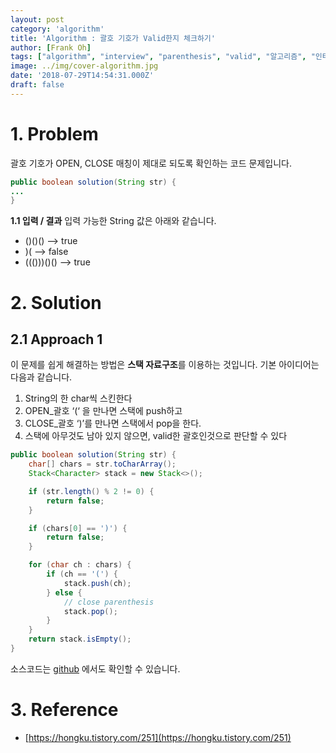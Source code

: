 ```yaml
---
layout: post
category: 'algorithm'
title: 'Algorithm : 괄호 기호가 Valid한지 체크하기'
author: [Frank Oh]
tags: ["algorithm", "interview", "parenthesis", "valid", "알고리즘", "인터뷰", "면접", "코드면접", "괄호"]
image: ../img/cover-algorithm.jpg
date: '2018-07-29T14:54:31.000Z'
draft: false
---
```


# 1. Problem
괄호 기호가 OPEN, CLOSE 매칭이 제대로 되도록 확인하는 코드 문제입니다.

```java
public boolean solution(String str) {
...
}
```

**1.1 입력 / 결과**
입력 가능한 String 값은 아래와 같습니다.

- ()()() —> true
- )( —> false
- ((()))()() —> true

# 2. Solution

## 2.1 Approach 1

이 문제를 쉽게 해결하는 방법은 **스택 자료구조**를 이용하는 것입니다.
기본 아이디어는 다음과 같습니다.

1. String의 한 char씩 스킨한다
1. OPEN\_괄호 ‘(‘ 을 만나면 스택에 push하고
1. CLOSE\_괄호 ‘)’를 만나면 스택에서 pop을 한다.
1. 스택에 아무것도 남아 있지 않으면, valid한 괄호인것으로 판단할 수 있다

```java
public boolean solution(String str) {
    char[] chars = str.toCharArray();
    Stack<Character> stack = new Stack<>();

    if (str.length() % 2 != 0) {
        return false;
    }

    if (chars[0] == ')') {
        return false;
    }

    for (char ch : chars) {
        if (ch == '(') {
            stack.push(ch);
        } else {
            // close parenthesis
            stack.pop();
        }
    }
    return stack.isEmpty();
}
```

소스코드는 [github](https://github.com/kenshin579/tutorials-interview-questions/blob/master/src/main/java/com/google/ValidParenthesis.java) 에서도 확인할 수 있습니다.

# 3. Reference

- [https://hongku.tistory.com/251](https://hongku.tistory.com/251)
